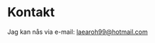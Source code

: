 Kontakt
==============================================

Jag kan nås via e-mail: laearoh99@hotmail.com
